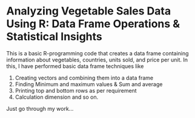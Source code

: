 # Analyzing Vegetable Sales Data Using R: Data Frame Operations & Statistical Insights
This is a basic R-programming code that creates a data frame containing information about vegetables, countries, units sold, and price per unit.
In this, I have performed basic data frame techniques like 
1. Creating vectors and combining them into a data frame
2. Finding Minimum and maximum values & Sum and average
3. Printing top and bottom rows as per requirement
4.  Calculation dimension and so on.

Just go through my work...
